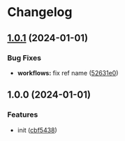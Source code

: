 # Changelog

## [1.0.1](https://github.com/Cords-Connect/Cords-Node-Docker-Image/compare/v1.0.0...v1.0.1) (2024-01-01)


### Bug Fixes

* **workflows:** fix ref name ([52631e0](https://github.com/Cords-Connect/Cords-Node-Docker-Image/commit/52631e050f38e47b4aba2e9540ccab1fd753f49f))

## 1.0.0 (2024-01-01)


### Features

* init ([cbf5438](https://github.com/Cords-Connect/Cords-Node-Docker-Image/commit/cbf5438e51021c061e8c0dc121d794a58fe70803))
